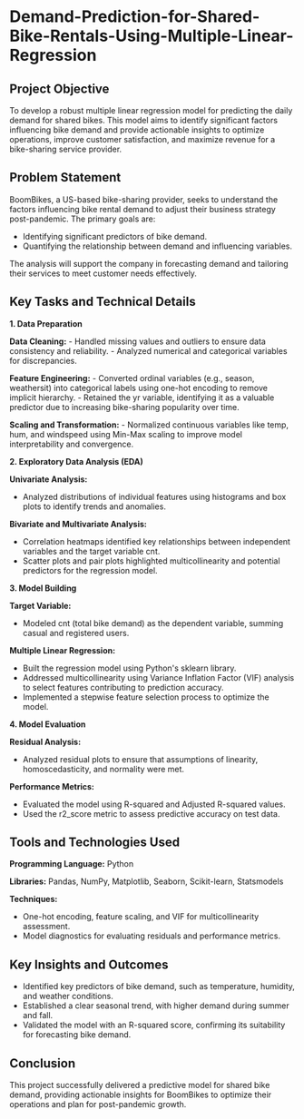 # Demand-Prediction-for-Shared-Bike-Rentals-Using-Multiple-Linear-Regression

## Project Objective
To develop a robust multiple linear regression model for predicting the daily demand for shared bikes. This model aims to identify significant factors influencing bike demand and provide actionable insights to optimize operations, improve customer satisfaction, and maximize revenue for a bike-sharing service provider.

## Problem Statement
BoomBikes, a US-based bike-sharing provider, seeks to understand the factors influencing bike rental demand to adjust their business strategy post-pandemic. The primary goals are:
- Identifying significant predictors of bike demand.
- Quantifying the relationship between demand and influencing variables.
  
The analysis will support the company in forecasting demand and tailoring their services to meet customer needs effectively.

## Key Tasks and Technical Details
**1. Data Preparation** 

**Data Cleaning:**
      - Handled missing values and outliers to ensure data consistency and reliability.
      - Analyzed numerical and categorical variables for discrepancies.
      
**Feature Engineering:**
      - Converted ordinal variables (e.g., season, weathersit) into categorical labels using one-hot encoding to remove implicit hierarchy.
      - Retained the yr variable, identifying it as a valuable predictor due to increasing bike-sharing popularity over time.
      
**Scaling and Transformation:**
      - Normalized continuous variables like temp, hum, and windspeed using Min-Max scaling to improve model interpretability and convergence.

**2. Exploratory Data Analysis (EDA)**

**Univariate Analysis:**
- Analyzed distributions of individual features using histograms and box plots to identify trends and anomalies.
  
**Bivariate and Multivariate Analysis:**
- Correlation heatmaps identified key relationships between independent variables and the target variable cnt.
- Scatter plots and pair plots highlighted multicollinearity and potential predictors for the regression model.

**3. Model Building**

**Target Variable:**
- Modeled cnt (total bike demand) as the dependent variable, summing casual and registered users.
  
**Multiple Linear Regression:**
- Built the regression model using Python's sklearn library.
- Addressed multicollinearity using Variance Inflation Factor (VIF) analysis to select features contributing to prediction accuracy.
- Implemented a stepwise feature selection process to optimize the model.

**4. Model Evaluation**

**Residual Analysis:**
- Analyzed residual plots to ensure that assumptions of linearity, homoscedasticity, and normality were met.
  
**Performance Metrics:**
- Evaluated the model using R-squared and Adjusted R-squared values.
- Used the r2_score metric to assess predictive accuracy on test data.

## Tools and Technologies Used

**Programming Language:** Python

**Libraries:** Pandas, NumPy, Matplotlib, Seaborn, Scikit-learn, Statsmodels

**Techniques:**
- One-hot encoding, feature scaling, and VIF for multicollinearity assessment.
- Model diagnostics for evaluating residuals and performance metrics.

## Key Insights and Outcomes
- Identified key predictors of bike demand, such as temperature, humidity, and weather conditions.
- Established a clear seasonal trend, with higher demand during summer and fall.
- Validated the model with an R-squared score, confirming its suitability for forecasting bike demand.

## Conclusion
This project successfully delivered a predictive model for shared bike demand, providing actionable insights for BoomBikes to optimize their operations and plan for post-pandemic growth.
